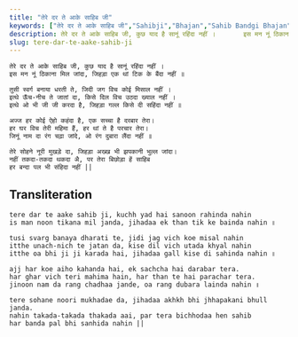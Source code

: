 ```yaml
---
title: "तेरे दर ते आके साहिब जी"
keywords: ["तेरे दर ते आके साहिब जी","Sahibji","Bhajan","Sahib Bandgi Bhajan","Sant Kabir Bhajan","bhajan lyrics","साहिब बंदगी भजन","भजन"]
description: तेरे दर ते आके साहिब जी, कुछ याद है सानूं रहिंदा नहीं ।       इस मन नूं ठिकाना मिल जांदा, जिहड़ा एक थां टिक के बैंदा नहीं ॥          तुसी स्वर्ग बना
slug: tere-dar-te-aake-sahib-ji
---
```


  
    तेरे दर ते आके साहिब जी, कुछ याद है सानूं रहिंदा नहीं ।  
    इस मन नूं ठिकाना मिल जांदा, जिहड़ा एक थां टिक के बैंदा नहीं ॥  
  
    तुसी स्वर्ग बनाया धरती ते, जिदी जग विच कोई मिसाल नहीं ।  
    इत्थे ऊँच-नीच ते जातां दा, किसे दिल विच उठदा ख्याल नहीं ।  
    इत्थे ओ भी जी जी करदा है, जिहड़ा गल्‍ल किसे दी सहिंदा नहीं ॥  
  
    अज्ज हर कोई ऐहो कहंदा है, एक सच्चा है दरबार तेरा।  
    हर घर विच तेरी महिमा हैं, हर थां ते है परचार तेरा।  
    जिनूं नाम दा रंग चढ़ा जांदे, ओ रंग दुबारा लैंदा नहीं ॥  
      
    तेरे सोहने नूरी मुखड़े दा, जिहड़ा अख्ख भी झपकानी भुल्ल जांदा।  
    नहीं तकदा-तकदा थकदा अै, पर तेरा बिछोड़ा हें साहिब  
    हर बन्दा पल भी संहिदा नहीं ||  


## Transliteration

  
    tere dar te aake sahib ji, kuchh yad hai sanoon rahinda nahin  
    is man noon tikana mil janda, jihadaa ek than tik ke bainda nahin ॥  
  
    tusi svarg banaya dharati te, jidi jag vich koe misal nahin  
    itthe unach-nich te jatan da, kise dil vich utada khyal nahin  
    itthe oa bhi ji ji karada hai, jihadaa gal‍l kise di sahinda nahin ॥  
  
    ajj har koe aiho kahanda hai, ek sachcha hai darabar tera.  
    har ghar vich teri mahima hain, har than te hai parachar tera.  
    jinoon nam da rang chadhaa jande, oa rang dubara lainda nahin ॥  
      
    tere sohane noori mukhadae da, jihadaa akhkh bhi jhhapakani bhull janda.  
    nahin takada-takada thakada aai, par tera bichhodaa hen sahib  
    har banda pal bhi sanhida nahin ||  

  